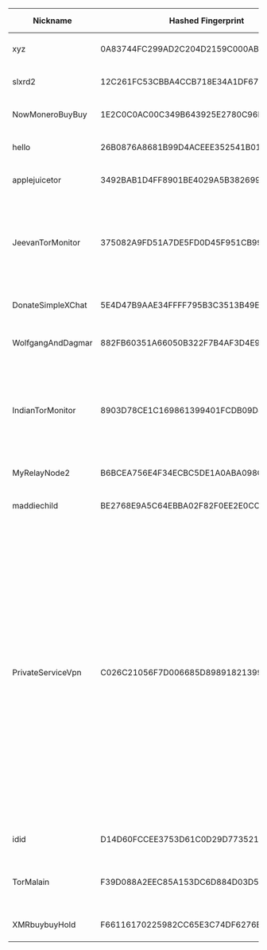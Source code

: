 | Nickname |  Hashed Fingerprint	| Or Addresses | Contact | Running | Flags | Last Seen | First Seen | Last Restarted | Advertised Bandwidth | Platform | Version | Version Status | Recommended Version | Verified hostnames | Exit policy |
|---|---|---|---|---|---|---|---|---|---|---|---|---|---|---|---|
|xyz | 0A83744FC299AD2C204D2159C000AB01B09DCD3D | ["144.172.253.18:9001"] | N/A | false | Running, V2Dir, Valid | 2025-09-27 19:00:00 | 2025-09-27 17:00:00 | 2025-09-27 16:37:56 | 0 | Tor 0.4.8.18 on Linux | 0.4.8.18 | recommended | true | N/A | ["reject *:*"]|
|slxrd2 | 12C261FC53CBBA4CCB718E34A1DF675E35EA48F5 | ["189.15.94.252:9101"] | slxrd2@proton.me | true | Running, V2Dir, Valid | 2025-09-27 21:00:00 | 2025-09-27 00:00:00 | 2025-09-27 16:16:32 | 0 | Tor 0.4.8.16 on Linux | 0.4.8.16 | recommended | true | N/A | ["reject *:*"]|
|NowMoneroBuyBuy | 1E2C0C0AC00C349B643925E2780C96B0F85C29AD | ["88.80.135.55:443"] | N/A | true | Running, Valid | 2025-09-27 21:00:00 | 2025-09-27 21:00:00 | 2025-09-27 20:47:08 | 0 | Tor 0.4.8.18 on Linux | 0.4.8.18 | recommended | true | N/A | ["reject *:*"]|
|hello | 26B0876A8681B99D4ACEEE352541B01AC39F47C2 | ["37.27.65.125:21811"] | hello@localhost | true | Running, V2Dir, Valid | 2025-09-27 21:00:00 | 2025-09-27 09:00:00 | 2025-09-27 08:12:29 | 0 | Tor 0.4.8.17 on Linux | 0.4.8.17 | recommended | true | ["static.125.65.27.37.clients.your-server.de"] | ["reject *:*"]|
|applejuicetor | 3492BAB1D4FF8901BE4029A5B382699C04302349 | ["167.235.245.211:3005","[2a01:4f8:c013:1897::1]:3005"] | register@petzsch.cloud | true | Running, V2Dir, Valid | 2025-09-27 21:00:00 | 2025-09-27 18:00:00 | 2025-09-27 17:44:35 | 0 | Tor 0.4.8.18 on Linux | 0.4.8.18 | recommended | true | ["static.211.245.235.167.clients.your-server.de"] | ["reject *:*"]|
|JeevanTorMonitor | 375082A9FD51A7DE5FD0D45F951CB99E2C169780 | ["13.234.113.58:9001"] | your-email@example.com | true | Exit, Running, V2Dir, Valid | 2025-09-27 21:00:00 | 2025-09-27 10:00:00 | 2025-09-27 09:29:46 | 0 | Tor 0.4.8.10 on Linux | 0.4.8.10 | recommended | true | ["ec2-13-234-113-58.ap-south-1.compute.amazonaws.com"] | ["reject 0.0.0.0/8:*","reject 169.254.0.0/16:*","reject 127.0.0.0/8:*","reject 192.168.0.0/16:*","reject 10.0.0.0/8:*","reject 172.16.0.0/12:*","reject 13.234.113.58:*","accept *:80","accept *:443","reject *:*"]|
|DonateSimpleXChat | 5E4D47B9AAE34FFFF795B3C3513B49E971DF5F0C | ["88.80.135.65:1366"] | N/A | true | Running, Valid | 2025-09-27 21:00:00 | 2025-09-27 21:00:00 | 2025-09-27 20:42:19 | 0 | Tor 0.4.8.18 on Linux | 0.4.8.18 | recommended | true | N/A | ["reject *:*"]|
|WolfgangAndDagmar | 882FB60351A66050B322F7B4AF3D4E973BBD360F | ["79.254.84.147:9001"] | admin@juchatz.com | true | Running, V2Dir, Valid | 2025-09-27 21:00:00 | 2025-09-27 17:00:00 | 2025-09-27 19:49:46 | 0 | Tor 0.4.8.16 on FreeBSD | 0.4.8.16 | recommended | true | ["p4ffe5493.dip0.t-ipconnect.de"] | ["reject *:*"]|
|IndianTorMonitor | 8903D78CE1C169861399401FCDB09D4C159A6BFF | ["13.232.141.189:9001"] | your-email@example.com | true | Exit, Running, V2Dir, Valid | 2025-09-27 21:00:00 | 2025-09-27 07:00:00 | 2025-09-27 06:18:47 | 0 | Tor 0.4.8.10 on Linux | 0.4.8.10 | recommended | true | ["ec2-13-232-141-189.ap-south-1.compute.amazonaws.com"] | ["reject 0.0.0.0/8:*","reject 169.254.0.0/16:*","reject 127.0.0.0/8:*","reject 192.168.0.0/16:*","reject 10.0.0.0/8:*","reject 172.16.0.0/12:*","reject 13.232.141.189:*","accept *:80","accept *:443","reject *:*"]|
|MyRelayNode2 | B6BCEA756E4F34ECBC5DE1A0ABA098CD1B0DEAB4 | ["144.21.43.137:9001","[2603:c022:c005:d7a9:e055:b5a1:fe7c:63ba]:9001"] | hjo@pixelin.net | true | Running, V2Dir, Valid | 2025-09-27 21:00:00 | 2025-09-27 17:00:00 | 2025-09-27 16:36:13 | 0 | Tor 0.4.8.16 on Linux | 0.4.8.16 | recommended | true | N/A | ["reject *:*"]|
|maddiechild | BE2768E9A5C64EBBA02F82F0EE2E0CCF9977F984 | ["148.63.253.79:9001"] | tor.crumb939@silomails.com | true | Running, V2Dir, Valid | 2025-09-27 21:00:00 | 2025-09-27 16:00:00 | 2025-09-27 15:11:17 | 0 | Tor 0.4.8.18 on Linux | 0.4.8.18 | recommended | true | N/A | ["reject *:*"]|
|PrivateServiceVpn | C026C21056F7D006685D898918213993DB0F4D7D | ["95.181.173.155:443","[2a01:e5c0:9ef2::2]:443"] | https://t.me/privateservicmanager | true | Exit, Running, V2Dir, Valid | 2025-09-27 21:00:00 | 2025-09-27 12:00:00 | 2025-09-27 16:44:23 | 0 | Tor 0.4.8.18 on Linux | 0.4.8.18 | recommended | true | N/A | ["reject 0.0.0.0/8:*","reject 169.254.0.0/16:*","reject 127.0.0.0/8:*","reject 192.168.0.0/16:*","reject 10.0.0.0/8:*","reject 172.16.0.0/12:*","reject 95.181.173.155:*","accept *:20-21","accept *:43","accept *:53","accept *:80","accept *:110","accept *:143","accept *:220","accept *:443","accept *:873","accept *:989-990","accept *:991","accept *:992","accept *:993","accept *:995","accept *:1194","accept *:1293","accept *:3690","accept *:4321","accept *:5222-5223","accept *:5228","accept *:9418","accept *:11371","accept *:64738","reject *:*"]|
|idid | D14D60FCCEE3753D61C0D29D773521E7CC817301 | ["213.219.142.171:9001"] | N/A | true | Running, Valid | 2025-09-27 21:00:00 | 2025-09-27 11:00:00 | 2025-09-27 10:38:25 | 0 | Tor 0.4.8.18 on Linux | 0.4.8.18 | recommended | true | ["213.219.142.171.adsl.dyn.edpnet.net"] | ["reject *:*"]|
|TorMalain | F39D088A2EEC85A153DC6D884D03D56F183E9931 | ["2.4.0.56:9001","[2a01:cb1d:890b:c800:ba27:ebff:fe07:8877]:9001"] | N/A | true | Running, V2Dir, Valid | 2025-09-27 21:00:00 | 2025-09-27 09:00:00 | 2025-09-27 05:46:03 | 0 | Tor 0.4.9.3-alpha-dev on Linux | 0.4.9.3-alpha-dev | experimental | false | ["lfbn-mon-1-513-56.w2-4.abo.wanadoo.fr"] | ["reject *:*"]|
|XMRbuybuyHold | F66116170225982CC65E3C74DF6276BFEAF31678 | ["88.80.135.61:443"] | N/A | true | Running, Valid | 2025-09-27 21:00:00 | 2025-09-27 21:00:00 | 2025-09-27 20:46:16 | 0 | Tor 0.4.8.18 on Linux | 0.4.8.18 | recommended | true | N/A | ["reject *:*"]|
